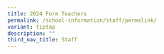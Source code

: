```yaml
---
title: 2024 Form Teachers
permalink: /school-information/staff/permalink/
variant: tiptap
description: ""
third_nav_title: Staff
---
```


